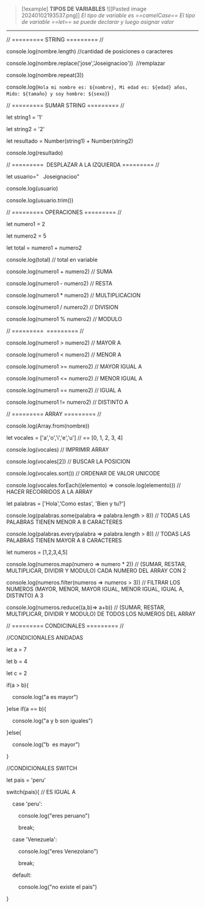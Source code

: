 > [!example]
> **TIPOS DE VARIABLES**
>   ![[Pasted image 20240102193537.png]]
> *El tipo de variable es ==camelCase==*
> *El tipo de variable ==let== se puede declarar y luego asignar valor*

---

// ========= STRING ========= //

console.log(nombre.length) //cantidad de posiciones o caracteres

console.log(nombre.replace('jose','Joseignacioo'))  //remplazar

console.log(nombre.repeat(3))

console.log(`Hola mi nombre es: ${nombre}, Mi edad es: ${edad} años, Mido: ${tamaño} y soy hombre: ${sexo}`)

  

// ========= SUMAR STRING ========= //

let string1 = '1'

let string2 = '2'

let resultado = Number(string1) + Number(string2)

console.log(resultado)

  

// =========  DESPLAZAR A LA IZQUIERDA ========= //

let usuario="   Joseignacioo"

console.log(usuario)

console.log(usuario.trim())

  

// ========= OPERACIONES ========= //

let numero1 = 2

let numero2 = 5

let total = numero1 + numero2

console.log(total) // total en variable

  

console.log(numero1 + numero2) // SUMA

console.log(numero1 - numero2) // RESTA

console.log(numero1 * numero2) // MULTIPLICACION

console.log(numero1 / numero2) // DIVISION

console.log(numero1 % numero2) // MODULO

  

// =========  ========= //

console.log(numero1 > numero2) // MAYOR A

console.log(numero1 < numero2) // MENOR A

console.log(numero1 >= numero2) // MAYOR IGUAL A

console.log(numero1 <= numero2) // MENOR IGUAL A

console.log(numero1 == numero2) // IGUAL A

console.log(numero1 != numero2) // DISTINTO A

  

// ========= ARRAY ========= //

console.log(Array.from(nombre))

  

let vocales = ['a','o','i','e','u'] // == [0, 1, 2, 3, 4]

console.log(vocales) // IMPRIMIR ARRAY

console.log(vocales[2]) // BUSCAR LA POSICION

console.log(vocales.sort()) // ORDENAR DE VALOR UNICODE

console.log(vocales.forEach((elemento) => console.log(elemento))) // HACER RECORRIDOS A LA ARRAY

  

let palabras = ['Hola','Como estas', 'Bien y tu?']

console.log(palabras.some(palabra => palabra.length > 8)) // TODAS LAS PALABRAS TIENEN MENOR A 8 CARACTERES

console.log(palabras.every(palabra => palabra.length > 8)) // TODAS LAS PALABRAS TIENEN MAYOR A 8 CARACTERES

  

let numeros = [1,2,3,4,5]

console.log(numeros.map(numero => numero * 2)) // (SUMAR, RESTAR, MULTIPLICAR, DIVIDIR Y MODULO) CADA NUMERO DEL ARRAY CON 2

console.log(numeros.filter(numeros => numeros > 3)) // FILTRAR LOS NUMEROS (MAYOR, MENOR, MAYOR IGUAL, MENOR IGUAL, IGUAL A, DISTINTO) A 3

console.log(numeros.reduce((a,b)=> a+b)) // (SUMAR, RESTAR, MULTIPLICAR, DIVIDIR Y MODULO) DE TODOS LOS NUMEROS DEL ARRAY

  
  

// ========= CONDICINALES ========= //

//CONDICIONALES ANIDADAS

let a = 7

let b = 4

let c = 2

if(a > b){

    console.log("a es mayor")

}else if(a == b){

    console.log("a y b son iguales")

}else{

    console.log("b  es mayor")

}

//CONDICIONALES SWITCH

let pais = 'peru'

switch(pais){ // ES IGUAL A

    case 'peru':

        console.log("eres peruano")

        break;

    case 'Venezuela':

        console.log("eres Venezolano")

        break;

    default:

        console.log("no existe el pais")

}